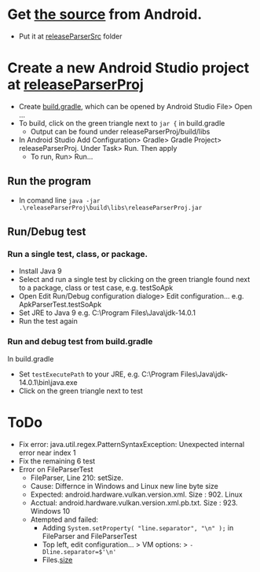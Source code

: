 # Get [the source](https://android.googlesource.com/platform/cts/+/refs/heads/master/tools/release-parser/) from Android.
* Put it at [releaseParserSrc](https://github.com/Alwin-Lin/development-debug-androidTest/tree/master/releaseParser/releaseParserSrc) folder

# Create a new Android Studio project at [releaseParserProj](https://github.com/Alwin-Lin/development-debug-androidTest/tree/master/releaseParser/releaseParserProj)
* Create [build.gradle](https://github.com/Alwin-Lin/development-debug-androidTest/blob/master/releaseParser/releaseParserProj/build.gradle), which can be opened by Android Studio File> Open ...
* To build, click on the green triangle next to ```jar {``` in build.gradle
	* Output can be found under releaseParserProj/build/libs
* In Android Studio Add Configuration> Gradle> Gradle Project> releaseParserProj. Under Task> Run. Then apply
	* To run, Run> Run...
## Run the program
* In comand line ```java -jar .\releaseParserProj\build\libs\releaseParserProj.jar```
## Run/Debug test
### Run a single test, class, or package.
* Install Java 9
* Select and run a single test by clicking on the green triangle found next to a package, class or test case, e.g. testSoApk
* Open Edit Run/Debug configuration dialoge> Edit configuration... e.g. ApkParserTest.testSoApk
* Set JRE to Java 9 e.g. C:\Program Files\Java\jdk-14.0.1
* Run the test again
### Run and debug test from build.gradle
In build.gradle
* Set ```testExecutePath``` to your JRE, e.g. C:\Program Files\Java\jdk-14.0.1\bin\java.exe
* Click on the green triangle next to test
# ToDo
* Fix error: java.util.regex.PatternSyntaxException: Unexpected internal error near index 1
* Fix the remaining 6 test
* Error on FileParserTest
	* FileParser, Line 210: setSize.
	* Cause: Differnce in Windows and Linux new line byte size
	* Expected: android.hardware.vulkan.version.xml. Size : 902. Linux
	* Acctual: android.hardware.vulkan.version.xml.pb.txt. Size : 923. Windows 10
	* Atempted and failed:
		* Adding ```System.setProperty( "line.separator", "\n" );``` in FileParser and FileParserTest
		* Top left, edit configuration... > VM options: > ```-Dline.separator=$'\n'```
		* Files.[size](https://docs.oracle.com/javase/8/docs/api/java/nio/file/Files.html#size-java.nio.file.Path-)
